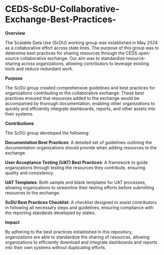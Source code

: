 # CEDS-ScDU-Collaborative-Exchange-Best-Practices-
**Overview**

The Scalable Data Use (ScDU) working group was established in May 2024 as a collaborative effort across state lines. The purpose of this group was to determine best practices for sharing resources through the CEDS open-source collaborative exchange. Our aim was to standardize resource-sharing across organizations, allowing contributors to leverage existing tools and reduce redundant work.

**Purpose**

The ScDU group created comprehensive guidelines and best practices for organizations contributing to the collaborative exchange. These best practices ensured that resources added to the exchange would be accompanied by thorough documentation, enabling other organizations to quickly and efficiently integrate dashboards, reports, and other assets into their systems.

**Contributions**

The ScDU group developed the following:

**Documentation Best Practices**: A detailed set of guidelines outlining the documentation organizations should provide when adding resources to the exchange.

**User Acceptance Testing (UAT) Best Practices**: A framework to guide organizations through testing the resources they contribute, ensuring quality and consistency.

**UAT Templates**: Both sample and blank templates for UAT processes, allowing organizations to streamline their testing efforts before submitting resources to the exchange.

**ScDU Best Practices Checklist**: A checklist designed to assist contributors in following all necessary steps and guidelines, ensuring compliance with the reporting standards developed by states. 

**Impact**

By adhering to the best practices established in this repository, organizations are able to standardize the sharing of resources, allowing organizations to efficiently download and integrate dashboards and reports into their own systems without duplicating efforts.
